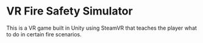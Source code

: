 # VR Fire Safety Simulator

This is a VR game built in Unity using SteamVR that teaches the player what to do in certain fire scenarios.

